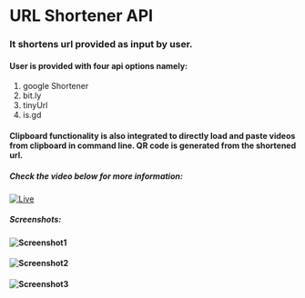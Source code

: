 # URL Shortener API
### It shortens url provided as input by user.
#### User is provided with four api options namely:  
1. google Shortener  
2. bit.ly  
3. tinyUrl  
4. is.gd  
#### Clipboard functionality is also integrated to directly load and paste videos from clipboard in command line. QR code is generated from the shortened url.
##### Check the video below for more information:  
[![Live](https://img.youtube.com/vi/24mEIz0KREc/0.jpg)](https://www.youtube.com/watch?v=24mEIz0KREc)      
##### Screenshots:
#### ![Screenshot1](https://cdn.rawgit.com/avidLearnerInProgress/url-shortener-api/34f698f3/ss1.PNG)  
#### ![Screenshot2](https://cdn.rawgit.com/avidLearnerInProgress/url-shortener-api/34f698f3/ss2.PNG)  
#### ![Screenshot3](https://cdn.rawgit.com/avidLearnerInProgress/url-shortener-api/34f698f3/ss3.PNG)  
